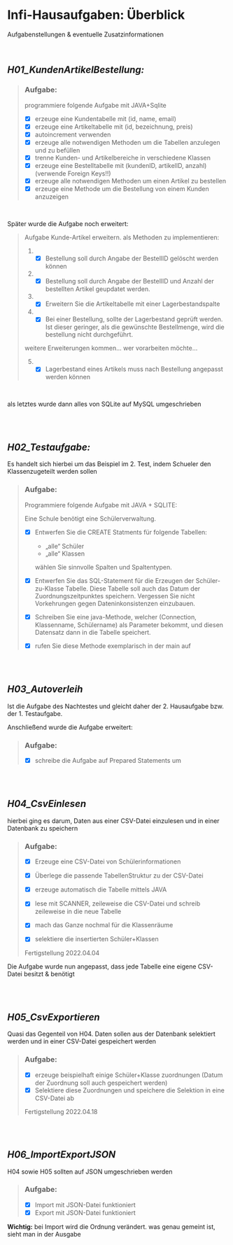 # Infi-Hausaufgaben: Überblick
Aufgabenstellungen & eventuelle Zusatzinformationen 

<br>

## *H01_KundenArtikelBestellung:*

> ### **Aufgabe**:
> programmiere folgende Aufgabe mit JAVA+Sqlite
>
> * [X] erzeuge eine Kundentabelle mit (id, name, email)
> * [X] erzeuge eine Artikeltabelle mit (id, bezeichnung, preis)
> * [X] autoincrement verwenden
> * [X] erzeuge alle notwendigen Methoden um die Tabellen anzulegen
und zu befüllen
> * [X] trenne Kunden- und Artikelbereiche in verschiedene Klassen
> * [X] erzeuge eine Bestelltabelle mit (kundenID, artikelID, anzahl)
    (verwende Foreign Keys!!)
> * [X] erzeuge alle notwendigen Methoden um einen Artikel zu bestellen
> * [X] erzeuge eine Methode um die Bestellung von einem Kunden anzuzeigen

<br>

Später wurde die Aufgabe noch erweitert: 
>Aufgabe Kunde-Artikel erweitern.
>als Methoden zu implementieren:
> 1. * [X] Bestellung soll durch Angabe der BestellID gelöscht werden können
> 2. * [X] Bestellung soll durch Angabe der BestellID und Anzahl der bestellten Artikel geupdatet werden.
> 3. * [X] Erweitern Sie die Artikeltabelle mit einer Lagerbestandspalte
> 4. * [X] Bei einer Bestellung, sollte der Lagerbestand geprüft werden. Ist dieser geringer, als die gewünschte Bestellmenge, wird die bestellung nicht durchgeführt.
> 
>weitere Erweiterungen kommen...
>wer vorarbeiten möchte...
>
> 5. * [X] Lagerbestand eines Artikels muss nach Bestellung angepasst werden können

<br>

als letztes wurde dann alles von SQLite auf MySQL umgeschrieben

<br>
<br>

## *H02_Testaufgabe:*

Es handelt sich hierbei um das Beispiel im 2. Test, indem Schueler den Klassenzugeteilt werden sollen
> ### **Aufgabe:**
> Programmiere folgende Aufgabe mit JAVA + SQLITE:
>
> Eine Schule benötigt eine Schülerverwaltung.
>
> * [X] Entwerfen Sie die CREATE Statments für folgende Tabellen:
>    * „alle“ Schüler
>    * „alle“ Klassen
>
>   wählen Sie sinnvolle Spalten und Spaltentypen.
>
> * [X] Entwerfen Sie das SQL-Statement für die Erzeugen der Schüler-zu-Klasse Tabelle. Diese Tabelle soll auch das Datum der Zuordnungszeitpunktes speichern. Vergessen Sie nicht Vorkehrungen gegen Dateninkonsistenzen einzubauen.
>
> * [X] Schreiben Sie eine java-Methode, welcher (Connection, Klassenname, Schülername) als Parameter bekommt, und diesen Datensatz dann in die Tabelle speichert.
>
> * [X] rufen Sie diese Methode exemplarisch in der main auf

<br><br>

## *H03_Autoverleih*

Ist die Aufgabe des Nachtestes und gleicht daher der 2. Hausaufgabe bzw. der 1. Testaufgabe.

Anschließend wurde die Aufgabe erweitert:

> ### **Aufgabe:**
> * [X] schreibe die Aufgabe auf Prepared Statements um

<br><br>

## *H04_CsvEinlesen*
hierbei ging es darum, Daten aus einer CSV-Datei einzulesen und in einer Datenbank zu speichern
> ### **Aufgabe:**
>
> * [X] Erzeuge eine CSV-Datei von Schülerinformationen
> * [X] Überlege die passende TabellenStruktur zu der CSV-Datei
> * [X] erzeuge automatisch die Tabelle mittels JAVA
> * [X]  lese mit SCANNER, zeileweise die CSV-Datei und schreib zeileweise in die neue Tabelle
> * [X]  mach das Ganze nochmal für die Klassenräume
>
> * [X] selektiere die insertierten Schüler+Klassen
>
>Fertigstellung 2022.04.04

Die Aufgabe wurde nun angepasst, dass jede Tabelle eine eigene CSV-Datei besitzt & benötigt

<br><br>

## *H05_CsvExportieren*
Quasi das Gegenteil von H04. Daten sollen aus der Datenbank selektiert werden und in einer CSV-Datei gespeichert werden
>### **Aufgabe:**
>
> * [X] erzeuge beispielhaft einige Schüler+Klasse zuordnungen (Datum der Zuordnung soll auch gespeichert werden)
> * [X] Selektiere diese Zuordnungen und speichere die Selektion in eine CSV-Datei ab
>
>Fertigstellung 2022.04.18


<br><br>

## *H06_ImportExportJSON*
H04 sowie H05 sollten auf JSON umgeschrieben werden
>### **Aufgabe:**
>
> * [X] Import mit JSON-Datei funktioniert
> * [X] Export mit JSON-Datei funktioniert

**Wichtig:** bei Import wird die Ordnung verändert. was genau gemeint ist, sieht man in der Ausgabe

